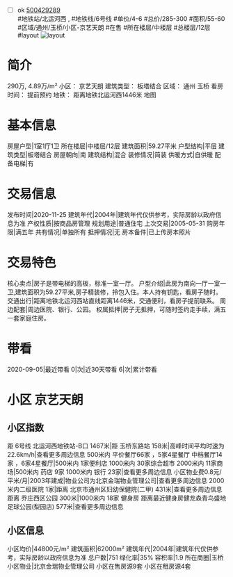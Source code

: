 - [ ] ok [500429289](https://bj.5i5j.com/ershoufang/500429289.html)  
 #地铁站/北运河西 ,  #地铁线/6号线
#单价/4-6 #总价/285-300 #面积/55-60   #区域/通州/玉桥/小区-京艺天朗 #在售 #所在楼层/中楼层 #总楼层/12层 #layout 
![layout](http://image2.5i5j.com//group1/M00/E6/D3/CgqJMl7ND2yAA08rAAMa8Ye31lk775.jpg_P5.jpg) 
# 简介 
 290万,  4.89万/m² 
小区： 京艺天朗
建筑类型： 板塔结合
区域： 通州 玉桥
看房时间： 提前预约
地铁： 距离地铁北运河西1446米 地图
# 基本信息 
 房屋户型|1室1厅1卫
所在楼层|中楼层/12层
建筑面积|59.27平米
户型结构|平层
建筑类型|板塔结合
房屋朝向|南
建筑结构|混合
装修情况|简装
供暖方式|自供暖
配备电梯|有
# 交易信息 
 发布时间|2020-11-25
建筑年代|2004年|建筑年代仅供参考，实际房龄以政府信息为准
产权性质|按商品房管理
规划用途|普通住宅
上次交易|2005-05-31
购房年限|满五年
共有情况|单独所有
抵押情况|无
房本备件|已上传房本照片
# 交易特色 
 核心卖点|房子是带电梯的高板，标准一室一厅。
户型介绍|此房为南向一厅一室一卫,建筑面积为59.27平米,房子精装修，拎包入住。本人持有钥匙，看房子随时。
交通出行|距离地铁北运河西站直线距离1446米，交通便利，看房子提前联系。
周边配套|周边医院、银行、公园。
权属抵押|房子无抵押，可随时签约走手续，满五一套家庭住房。
# 带看 
 2020-09-05|最近带看	 0|次|近30天带看	 6|次|累计带看
# 小区 京艺天朗
## 小区指数 
 距 6号线 北运河西地铁站-B口 1467米|距 玉桥东路站 158米|高峰时间平均时速为22.6km/h|查看更多周边信息
500米内 平价餐厅66家 ，5家4星餐厅
中档餐厅14家 ，6家4星餐厅|500米内 1家便利店
1000米内 30家综合超市
2000米内 11家商场|500米内 药店 9家
1000米内 银行 23家|查看更多周边信息
小区物业费0.8元/平米/月|2003年建成|物业公司为北京金瑞物业管理公司|查看更多周边信息
2000米内二级医院 1家|距离 北京市通州区妇幼保健院(二甲)  431米|查看更多周边信息
距离 乔庄西区公园 300米|1000米内 18家 健身房
距离最近健身房健龙森青鸟盛地足球公园(梨园店) 577米|查看更多周边信息
## 小区信息 
 小区均价|44800元/m²
建筑面积|62000m²
建筑年代|2004年|建筑年代仅供参考，实际房龄以政府信息为准
总户数|751
绿化率|35%
容积率|1.9
所在商圈|玉桥
小区物业|北京金瑞物业管理公司
小区在售房源9套
小区在租房源4套
